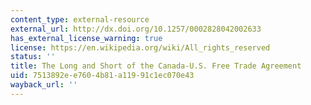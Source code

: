 ```yaml
---
content_type: external-resource
external_url: http://dx.doi.org/10.1257/0002828042002633
has_external_license_warning: true
license: https://en.wikipedia.org/wiki/All_rights_reserved
status: ''
title: The Long and Short of the Canada-U.S. Free Trade Agreement
uid: 7513892e-e760-4b81-a119-91c1ec070e43
wayback_url: ''
---
```

